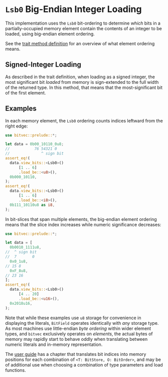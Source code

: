 # `Lsb0` Big-Endian Integer Loading

This implementation uses the `Lsb0` bit-ordering to determine *which* bits in a
partially-occupied memory element contain the contents of an integer to be
loaded, using big-endian element ordering.

See the [trait method definition][orig] for an overview of what element ordering
means.

## Signed-Integer Loading

As described in the trait definition, when loading as a signed integer, the most
significant bit *loaded* from memory is sign-extended to the full width of the
returned type. In this method, that means that the most-significant bit of the
first element.

## Examples

In each memory element, the `Lsb0` ordering counts indices leftward from the
right edge:

```rust
use bitvec::prelude::*;

let data = 0b00_10110_0u8;
//           76 54321 0
//              ^ sign bit
assert_eq!(
  data.view_bits::<Lsb0>()
      [1 .. 6]
      .load_be::<u8>(),
  0b000_10110,
);
assert_eq!(
  data.view_bits::<Lsb0>()
      [1 .. 6]
      .load_be::<i8>(),
  0b111_10110u8 as i8,
);
```

In bit-slices that span multiple elements, the big-endian element ordering means
that the slice index increases while numeric significance decreases:

```rust
use bitvec::prelude::*;

let data = [
  0b0010_1111u8,
//  ^ sign bit
//  7       0
  0x0_1u8,
// 15 8
  0xF_8u8,
// 23 16
];
assert_eq!(
  data.view_bits::<Lsb0>()
      [4 .. 20]
      .load_be::<u16>(),
  0x2018u16,
);
```

Note that while these examples use `u8` storage for convenience in displaying
the literals, `BitField` operates identically with *any* storage type. As most
machines use little-endian *byte ordering* within wider element types, and
`bitvec` exclusively operates on *elements*, the actual bytes of memory may
rapidly start to behave oddly when translating between numeric literals and
in-memory representation.

The [user guide] has a chapter that translates bit indices into memory positions
for each combination of `<T: BitStore, O: BitOrder>`, and may be of additional
use when choosing a combination of type parameters and load functions.

[orig]: crate::field::BitField::load_le
[user guide]: https://bitvecto-rs.github.io/bitvec/memory-layout
